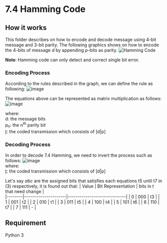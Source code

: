 # 7.4 Hamming Code 

## How it works
This folder describes on how to encode and decode message using 4-bit message and 3-bit parity. The following graphics shows on how to encode the 4-bits of message _d_ by appending _p_-bits as parity.
![Hamming Code](https://upload.wikimedia.org/wikipedia/commons/thumb/b/b0/Hamming%287%2C4%29.svg/300px-Hamming%287%2C4%29.svg.png)

**Note**: Hamming code can only detect and correct single bit error. 
### Encoding Process
According to the rules described in the graph, we can define the rule as following:
![image](https://user-images.githubusercontent.com/25889114/112511007-96521400-8dc4-11eb-9c5a-a05a7458cb99.png)

The equations above can be represented as matrix multiplication as follows:
![image](https://user-images.githubusercontent.com/25889114/112511103-a9fd7a80-8dc4-11eb-8ca7-64fd17549eb0.png)


where: <br>
d: the message bits <br>
p<sub>n</sub>: the n<sup>th</sup> parity bit <br>
<ins>t</ins>: the coded transmission which consists of [d|p] <br>

### Decoding Process
In order to decode 7.4 Hamming, we need to invert the process such as follows:
![image](https://user-images.githubusercontent.com/25889114/112511159-baadf080-8dc4-11eb-8700-1afbd7200399.png)
<br>
where: <br>
<ins>t</ins>: the coded transmission which consists of [d|p]

Let's say _abc_ are the assigned bits that satisfies each equations t5 until t7 in (3) respectively, it is found out that:
| Value  | Bit Representation  | bits in t that need change  |  
|--------|---------------------|-----------------------------|
|   0    | 000                 |    t3                       |
|   1    | 001                 |    t2                       |
|   2    | 010                 |    t1                       |
|   3    | 011                 |    t5                       |
|   4    | 100                 |    t4                       |
|   5    | 101                 |    t6                       |
|   6    | 110                 |    t7                       |
|   7    | 111                 |    -                        |

## Requirement
Python 3
